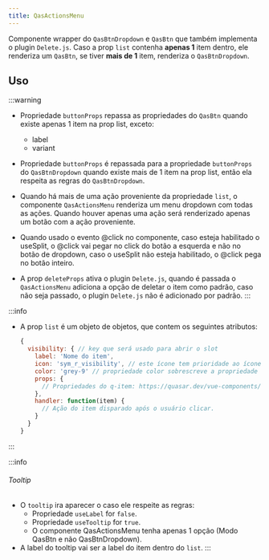 ```yaml
---
title: QasActionsMenu
---
```


Componente wrapper do `QasBtnDropdown` e `QasBtn` que também implementa o plugin `Delete.js`.
Caso a prop `list` contenha **apenas 1** item dentro, ele renderiza um `QasBtn`, se tiver **mais de 1** item, renderiza o `QasBtnDropdown`.

<doc-api file="actions-menu/QasActionsMenu" name="QasActionsMenu" />

## Uso
:::warning
- Propriedade `buttonProps` repassa as propriedades do `QasBtn` quando existe apenas 1 item na prop list, exceto:
  - label
  - variant

- Propriedade `buttonProps` é repassada para a propriedade `buttonProps` do `QasBtnDropdown` quando existe mais de 1 item na prop list, então ela respeita as regras do `QasBtnDropdown`.

- Quando há mais de uma ação proveniente da propriedade `list`, o componente `QasActionsMenu` renderiza um menu dropdown com todas as ações. Quando houver apenas uma ação será renderizado apenas um botão com a ação proveniente.

- Quando usado o evento @click no componente, caso esteja habilitado o useSplit, o @click vai pegar no click do botão a esquerda e não no botão de dropdown, caso o useSplit não esteja habilitado, o @click pega no botão inteiro.

- A prop `deleteProps` ativa o plugin `Delete.js`, quando é passada o `QasActionsMenu` adiciona a opção de deletar o item como padrão, caso não seja passado, o plugin `Delete.js` não é adicionado por padrão.
:::

:::info
- A prop `list` é um objeto de objetos, que contem os seguintes atributos:

  ```js
  {
    visibility: { // key que será usado para abrir o slot
      label: 'Nome do item',
      icon: 'sym_r_visibility', // este ícone tem prioridade ao ícone passado através da prop "buttonProps".
      color: 'grey-9' // propriedade color sobrescreve a propriedade do componente `color` porém só é usada quando existe apenas um item na listagem
      props: {
        // Propriedades do q-item: https://quasar.dev/vue-components/list-and-list-items#api--qitem
      },
      handler: function(item) {
        // Ação do item disparado após o usuário clicar.
      }
    }
  }
  ```
:::

:::info
###### Tooltip
- O `tooltip` ira aparecer o caso ele respeite as regras:
  - Propriedade `useLabel` for `false`.
  - Propriedade `useTooltip` for `true`.
  - O componente QasActionsMenu tenha apenas 1 opção (Modo QasBtn e não QasBtnDropdown).
- A label do tooltip vai ser a label do item dentro do `list`.
:::

<doc-example file="QasActionsMenu/Basic" title="Básico" />
<doc-example file="QasActionsMenu/ExWithSplit" title="Usando com split" />
<doc-example file="QasActionsMenu/Delete" title="QasDelete como padrão" />
<doc-example file="QasActionsMenu/CustomSlot" title="Templates dinâmicos" />
<doc-example file="QasActionsMenu/ExUseLabel" title="Ícone sem label" />
<doc-example file="QasActionsMenu/ExUseTooltip" title="Com tooltip" />
